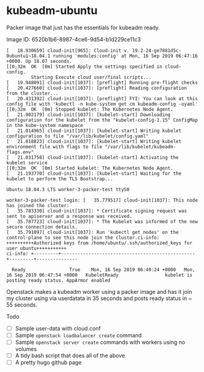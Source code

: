 # kubeadm-ubuntu

Packer image that just has the essentials for kubeadm ready. 

Image ID: 6520b1b6-8987-4ce6-9d54-b1d229ce11c3

```
[   18.930659] cloud-init[965]: Cloud-init v. 19.2-24-ge7881d5c-0ubuntu1~18.04.1 running 'modules:config' at Mon, 16 Sep 2019 06:47:16 +0000. Up 18.07 seconds.
[[0;32m  OK  [0m] Started Apply the settings specified in cloud-config.
         Starting Execute cloud user/final scripts...
[   19.948091] cloud-init[1037]: [preflight] Running pre-flight checks
[   20.427660] cloud-init[1037]: [preflight] Reading configuration from the cluster...
[   20.431392] cloud-init[1037]: [preflight] FYI: You can look at this config file with 'kubectl -n kube-system get cm kubeadm-config -oyaml'
[[0;32m  OK  [0m] Stopped kubelet: The Kubernetes Node Agent.
[   21.002179] cloud-init[1037]: [kubelet-start] Downloading configuration for the kubelet from the "kubelet-config-1.15" ConfigMap in the kube-system namespace
[   21.014965] cloud-init[1037]: [kubelet-start] Writing kubelet configuration to file "/var/lib/kubelet/config.yaml"
[   21.018823] cloud-init[1037]: [kubelet-start] Writing kubelet environment file with flags to file "/var/lib/kubelet/kubeadm-flags.env"
[   21.031758] cloud-init[1037]: [kubelet-start] Activating the kubelet service
[[0;32m  OK  [0m] Started kubelet: The Kubernetes Node Agent.
[   21.193770] cloud-init[1037]: [kubelet-start] Waiting for the kubelet to perform the TLS Bootstrap...

Ubuntu 18.04.3 LTS worker-3-packer-test ttyS0

worker-3-packer-test login: [   35.779517] cloud-init[1037]: This node has joined the cluster:
[   35.783330] cloud-init[1037]: * Certificate signing request was sent to apiserver and a response was received.
[   35.787723] cloud-init[1037]: * The Kubelet was informed of the new secure connection details.
[   35.791097] cloud-init[1037]: Run 'kubectl get nodes' on the control-plane to see this node join the cluster.ci-info: ++++++++++Authorized keys from /home/ubuntu/.ssh/authorized_keys for user ubuntu+++++++++++
ci-info: +---------+-------------------------------------------------+---------+---------------
```

```
  Ready                True    Mon, 16 Sep 2019 06:49:24 +0000   Mon, 16 Sep 2019 06:47:54 +0000   KubeletReady                 kubelet is posting ready status. AppArmor enabled
```

Openstack makes a kubeadm worker using a packer image and has it join my cluster using via userdatata in 35 seconds and posts ready status in ~ 55 seconds. 

Todo

- [ ] Sample user-data with cloud.conf
- [ ] Sample `openstack loadbalancer create` command
- [ ] Sample `openstack server create` commands with workers using no volumes 
- [ ] A tidy bash script that does all of the above
- [ ] A pretty hugo github page
